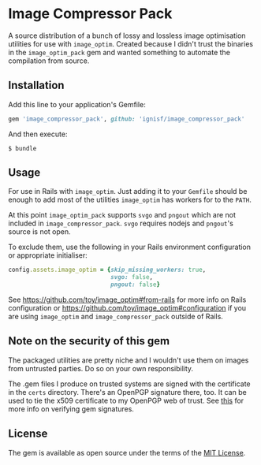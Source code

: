 # Image Compressor Pack

A source distribution of a bunch of lossy and lossless image optimisation
utilities for use with `image_optim`. Created because I didn't trust the
binaries in the `image_optim_pack` gem and wanted something to automate the
compilation from source.

## Installation

Add this line to your application's Gemfile:

```ruby
gem 'image_compressor_pack', github: 'ignisf/image_compressor_pack'
```

And then execute:

    $ bundle

## Usage

For use in Rails with `image_optim`. Just adding it to your `Gemfile` should be
enough to add most of the utilities `image_optim` has workers for to the `PATH`.

At this point `image_optim_pack` supports `svgo` and `pngout` which are not
included in `image_compressor_pack`. `svgo` requires nodejs and `pngout`'s
source is not open.

To exclude them, use the following in your Rails environment configuration or
appropriate initialiser:

```ruby
config.assets.image_optim = {skip_missing_workers: true,
                             svgo: false,
                             pngout: false}
```

See https://github.com/toy/image_optim#from-rails for more info on Rails
configuration or https://github.com/toy/image_optim#configuration if you are
using `image_optim` and `image_compressor_pack` outside of Rails.

## Note on the security of this gem

The packaged utilities are pretty niche and I wouldn't use them on images from
untrusted parties. Do so on your own responsibility.

The .gem files I produce on trusted systems are signed with the certificate in
the `certs` directory. There's an OpenPGP signature there, too. It can be used
to tie the x509 certificate to my OpenPGP web of trust. See
[this](http://guides.rubygems.org/security/) for more info on verifying gem
signatures.

## License

The gem is available as open source under the terms of the
[MIT License](http://opensource.org/licenses/MIT).
